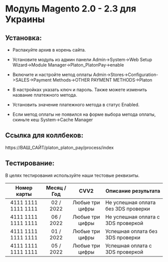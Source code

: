 # Модуль Magento 2.0 - 2.3 для Украины

## Установка:

* Распакуйте архив в корень сайта.

* Установите модуль из админ панели Admin->System->Web Setup Wizard->Module Manager->Platon_PlatonPay->enable

* Включите и настройте метод оплаты Admin->Stores->Configuration->SALES->Payment Methods->OTHER PAYMENT METHODS->Platon

* В настройках указать ключ и пароль. Также можете изменить название платежного метода.

* Установить значение платежного метода в статус Enabled.

* Если метод оплаты не появился на форме выбора метода оплаты, скиньте кеш System->Cache Manager

## Ссылка для коллбеков:
https://ВАШ_САЙТ/platon_platon_pay/process/index

## Тестирование:
В целях тестирования используйте наши тестовые реквизиты.

| Номер карты  | Месяц / Год | CVV2 | Описание результата |
| :---:  | :---:  | :---:  | --- |
| 4111  1111  1111  1111 | 02 / 2022 | Любые три цифры | Не успешная оплата без 3DS проверки |
| 4111  1111  1111  1111 | 06 / 2022 | Любые три цифры | Не успешная оплата с 3DS проверкой |
| 4111  1111  1111  1111 | 01 / 2022 | Любые три цифры | Успешная оплата без 3DS проверки |
| 4111  1111  1111  1111 | 05 / 2022 | Любые три цифры | Успешная оплата с 3DS проверкой |
